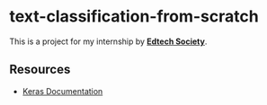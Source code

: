 # text-classification-from-scratch
This is a project for my internship by [**Edtech Society**](https://etsociety.org/).

## Resources
- [Keras Documentation](https://keras.io/examples/nlp/text_classification_from_scratch/)
